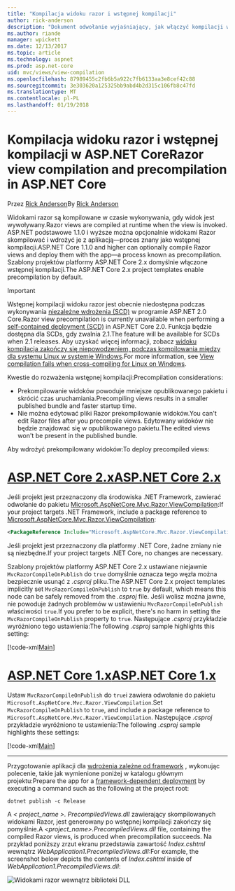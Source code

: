 ```yaml
---
title: "Kompilacja widoku razor i wstępnej kompilacji"
author: rick-anderson
description: "Dokument odwołanie wyjaśniający, jak włączyć kompilacji widoku MVC Razor i wstępnej kompilacji w aplikacji platformy ASP.NET Core."
ms.author: riande
manager: wpickett
ms.date: 12/13/2017
ms.topic: article
ms.technology: aspnet
ms.prod: asp.net-core
uid: mvc/views/view-compilation
ms.openlocfilehash: 87989455c2fb6b5a922c7fb6133aa3e8cef42c88
ms.sourcegitcommit: 3e303620a125325bb9abd4b2d315c106fb8c47fd
ms.translationtype: MT
ms.contentlocale: pl-PL
ms.lasthandoff: 01/19/2018
---
```

# <a name="razor-view-compilation-and-precompilation-in-aspnet-core"></a><span data-ttu-id="af4ff-103">Kompilacja widoku razor i wstępnej kompilacji w ASP.NET Core</span><span class="sxs-lookup"><span data-stu-id="af4ff-103">Razor view compilation and precompilation in ASP.NET Core</span></span>

<span data-ttu-id="af4ff-104">Przez [Rick Anderson](https://twitter.com/RickAndMSFT)</span><span class="sxs-lookup"><span data-stu-id="af4ff-104">By [Rick Anderson](https://twitter.com/RickAndMSFT)</span></span>

<span data-ttu-id="af4ff-105">Widokami razor są kompilowane w czasie wykonywania, gdy widok jest wywoływany.</span><span class="sxs-lookup"><span data-stu-id="af4ff-105">Razor views are compiled at runtime when the view is invoked.</span></span> <span data-ttu-id="af4ff-106">ASP.NET podstawowe 1.1.0 i wyższe można opcjonalnie widokami Razor skompilować i wdrożyć je z aplikacją&mdash;proces znany jako wstępnej kompilacji.</span><span class="sxs-lookup"><span data-stu-id="af4ff-106">ASP.NET Core 1.1.0 and higher can optionally compile Razor views and deploy them with the app&mdash;a process known as precompilation.</span></span> <span data-ttu-id="af4ff-107">Szablony projektów platformy ASP.NET Core 2.x domyślnie włączone wstępnej kompilacji.</span><span class="sxs-lookup"><span data-stu-id="af4ff-107">The ASP.NET Core 2.x project templates enable precompilation by default.</span></span>

> [!IMPORTANT]
> <span data-ttu-id="af4ff-108">Wstępnej kompilacji widoku razor jest obecnie niedostępna podczas wykonywania [niezależne wdrożenia (SCD)](/dotnet/core/deploying/#self-contained-deployments-scd) w programie ASP.NET 2.0 Core.</span><span class="sxs-lookup"><span data-stu-id="af4ff-108">Razor view precompilation is currently unavailable when performing a [self-contained deployment (SCD)](/dotnet/core/deploying/#self-contained-deployments-scd) in ASP.NET Core 2.0.</span></span> <span data-ttu-id="af4ff-109">Funkcja będzie dostępna dla SCDs, gdy zwalnia 2.1.</span><span class="sxs-lookup"><span data-stu-id="af4ff-109">The feature will be available for SCDs when 2.1 releases.</span></span> <span data-ttu-id="af4ff-110">Aby uzyskać więcej informacji, zobacz [widoku kompilacja zakończy się niepowodzeniem, podczas kompilowania między dla systemu Linux w systemie Windows](https://github.com/aspnet/MvcPrecompilation/issues/102).</span><span class="sxs-lookup"><span data-stu-id="af4ff-110">For more information, see [View compilation fails when cross-compiling for Linux on Windows](https://github.com/aspnet/MvcPrecompilation/issues/102).</span></span>

<span data-ttu-id="af4ff-111">Kwestie do rozważenia wstępnej kompilacji:</span><span class="sxs-lookup"><span data-stu-id="af4ff-111">Precompilation considerations:</span></span>

* <span data-ttu-id="af4ff-112">Prekompilowanie widoków powoduje mniejsze opublikowanego pakietu i skrócić czas uruchamiania.</span><span class="sxs-lookup"><span data-stu-id="af4ff-112">Precompiling views results in a smaller published bundle and faster startup time.</span></span>
* <span data-ttu-id="af4ff-113">Nie można edytować pliki Razor prekompilowanie widoków.</span><span class="sxs-lookup"><span data-stu-id="af4ff-113">You can't edit Razor files after you precompile views.</span></span> <span data-ttu-id="af4ff-114">Edytowany widoków nie będzie znajdować się w opublikowanego pakietu.</span><span class="sxs-lookup"><span data-stu-id="af4ff-114">The edited views won't be present in the published bundle.</span></span> 

<span data-ttu-id="af4ff-115">Aby wdrożyć prekompilowany widoków:</span><span class="sxs-lookup"><span data-stu-id="af4ff-115">To deploy precompiled views:</span></span>

# <a name="aspnet-core-2xtabaspnetcore2x"></a>[<span data-ttu-id="af4ff-116">ASP.NET Core 2.x</span><span class="sxs-lookup"><span data-stu-id="af4ff-116">ASP.NET Core 2.x</span></span>](#tab/aspnetcore2x)

<span data-ttu-id="af4ff-117">Jeśli projekt jest przeznaczony dla środowiska .NET Framework, zawierać odwołanie do pakietu [Microsoft.AspNetCore.Mvc.Razor.ViewCompilation](https://www.nuget.org/packages/Microsoft.AspNetCore.Mvc.Razor.ViewCompilation/):</span><span class="sxs-lookup"><span data-stu-id="af4ff-117">If your project targets .NET Framework, include a package reference to [Microsoft.AspNetCore.Mvc.Razor.ViewCompilation](https://www.nuget.org/packages/Microsoft.AspNetCore.Mvc.Razor.ViewCompilation/):</span></span>

```xml
<PackageReference Include="Microsoft.AspNetCore.Mvc.Razor.ViewCompilation" Version="2.0.0" PrivateAssets="All" />
```

<span data-ttu-id="af4ff-118">Jeśli projekt jest przeznaczony dla platformy .NET Core, żadne zmiany nie są niezbędne.</span><span class="sxs-lookup"><span data-stu-id="af4ff-118">If your project targets .NET Core, no changes are necessary.</span></span>

<span data-ttu-id="af4ff-119">Szablony projektów platformy ASP.NET Core 2.x ustawiane niejawnie `MvcRazorCompileOnPublish` do `true` domyślnie oznacza tego węzła można bezpiecznie usunąć z *.csproj* pliku.</span><span class="sxs-lookup"><span data-stu-id="af4ff-119">The ASP.NET Core 2.x project templates implicitly set `MvcRazorCompileOnPublish` to `true` by default, which means this node can be safely removed from the *.csproj* file.</span></span> <span data-ttu-id="af4ff-120">Jeśli wolisz można jawne, nie powoduje żadnych problemów w ustawieniu `MvcRazorCompileOnPublish` właściwości `true`.</span><span class="sxs-lookup"><span data-stu-id="af4ff-120">If you prefer to be explicit, there's no harm in setting the `MvcRazorCompileOnPublish` property to `true`.</span></span> <span data-ttu-id="af4ff-121">Następujące *.csproj* przykładzie wyróżniono tego ustawienia:</span><span class="sxs-lookup"><span data-stu-id="af4ff-121">The following *.csproj* sample highlights this setting:</span></span>

[!code-xml[Main](view-compilation\sample\MvcRazorCompileOnPublish2.csproj?highlight=5)]

# <a name="aspnet-core-1xtabaspnetcore1x"></a>[<span data-ttu-id="af4ff-122">ASP.NET Core 1.x</span><span class="sxs-lookup"><span data-stu-id="af4ff-122">ASP.NET Core 1.x</span></span>](#tab/aspnetcore1x)

<span data-ttu-id="af4ff-123">Ustaw `MvcRazorCompileOnPublish` do `true`i zawiera odwołanie do pakietu `Microsoft.AspNetCore.Mvc.Razor.ViewCompilation`.</span><span class="sxs-lookup"><span data-stu-id="af4ff-123">Set `MvcRazorCompileOnPublish` to `true`, and include a package reference to `Microsoft.AspNetCore.Mvc.Razor.ViewCompilation`.</span></span> <span data-ttu-id="af4ff-124">Następujące *.csproj* przykładzie wyróżniono te ustawienia:</span><span class="sxs-lookup"><span data-stu-id="af4ff-124">The following *.csproj* sample highlights these settings:</span></span>

[!code-xml[Main](view-compilation\sample\MvcRazorCompileOnPublish.csproj?highlight=5,12)]

---

<span data-ttu-id="af4ff-125">Przygotowanie aplikacji dla [wdrożenia zależne od framework](/dotnet/core/deploying/#framework-dependent-deployments-fdd) , wykonując polecenie, takie jak wymienione poniżej w katalogu głównym projektu:</span><span class="sxs-lookup"><span data-stu-id="af4ff-125">Prepare the app for a [framework-dependent deployment](/dotnet/core/deploying/#framework-dependent-deployments-fdd) by executing a command such as the following at the project root:</span></span>

```console
dotnet publish -c Release
```

<span data-ttu-id="af4ff-126">A *< project_name >. PrecompiledViews.dll* zawierający skompilowanych widokami Razor, jest generowany po wstępnej kompilacji zakończy się pomyślnie.</span><span class="sxs-lookup"><span data-stu-id="af4ff-126">A *<project_name>.PrecompiledViews.dll* file, containing the compiled Razor views, is produced when precompilation succeeds.</span></span> <span data-ttu-id="af4ff-127">Na przykład poniższy zrzut ekranu przedstawia zawartość *Index.cshtml* wewnątrz *WebApplication1.PrecompiledViews.dll*:</span><span class="sxs-lookup"><span data-stu-id="af4ff-127">For example, the screenshot below depicts the contents of *Index.cshtml* inside of *WebApplication1.PrecompiledViews.dll*:</span></span>

![Widokami razor wewnątrz biblioteki DLL](view-compilation/_static/razor-views-in-dll.png)
